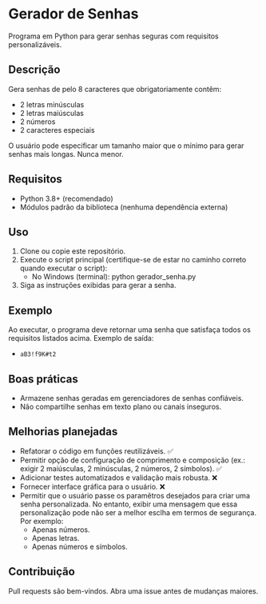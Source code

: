 # Gerador de Senhas

Programa em Python para gerar senhas seguras com requisitos personalizáveis.

## Descrição
Gera senhas de pelo 8 caracteres que obrigatoriamente contêm:
- 2 letras minúsculas
- 2 letras maiúsculas
- 2 números
- 2 caracteres especiais

O usuário pode especificar um tamanho maior que o mínimo para gerar senhas mais longas. Nunca menor.

## Requisitos
- Python 3.8+ (recomendado)
- Módulos padrão da biblioteca (nenhuma dependência externa)

## Uso
1. Clone ou copie este repositório.
2. Execute o script principal (certifique-se de estar no caminho correto quando executar o script):
   - No Windows (terminal): python gerador_senha.py
3. Siga as instruções exibidas para gerar a senha.

## Exemplo
Ao executar, o programa deve retornar uma senha que satisfaça todos os requisitos listados acima. Exemplo de saída:
- `aB3!f9K#t2`

## Boas práticas
- Armazene senhas geradas em gerenciadores de senhas confiáveis.
- Não compartilhe senhas em texto plano ou canais inseguros.

## Melhorias planejadas
- Refatorar o código em funções reutilizáveis. ✅
- Permitir opção de configuração de comprimento e composição (ex.: exigir 2 maiúsculas, 2 minúsculas, 2 números, 2 símbolos). ✅
- Adicionar testes automatizados e validação mais robusta. ❌
- Fornecer interface gráfica para o usuário. ❌
- Permitir que o usuário passe os paramêtros desejados para criar uma senha personalizada. No entanto, exibir uma mensagem que essa personalização pode não ser a melhor esclha em termos de segurança. Por exemplo:
   - Apenas números.
   - Apenas letras.
   - Apenas números e símbolos.

## Contribuição
Pull requests são bem-vindos. Abra uma issue antes de mudanças maiores.
